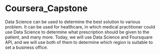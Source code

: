 # Coursera_Capstone

Data Science can be used to determine the best solution to various problem. It can be used for healthcare, in which medical practitioner could use Data Science to determine what prescription should be given to the patient, and many more. Today, we will use Data Science and Foursquare API, and we will use both of them to determine which region is suitable to set a business office.
